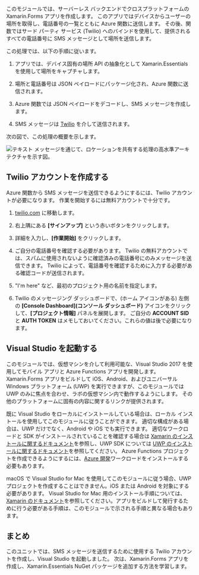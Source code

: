 このモジュールでは、サーバーレス バックエンドでクロスプラットフォームの Xamarin.Forms アプリを作成します。 このアプリではデバイスからユーザーの場所を取得し、電話番号の一覧とともに Azure 関数に送信します。 その後、関数ではサード パーティ サービス (Twilio) へのバインドを使用して、提供されるすべての電話番号に SMS メッセージとして場所を送信します。

この処理では、以下の手順に従います。 

1. アプリでは、デバイス固有の場所 API の抽象化として Xamarin.Essentials を使用して場所をキャプチャします。

1. 場所と電話番号は JSON ペイロードにパッケージ化され、Azure 関数に送信されます。

1. Azure 関数では JSON ペイロードをデコードし、SMS メッセージを作成します。

1. SMS メッセージは [Twilio](http://twilio.com) を介して送信されます。

次の図で、この処理の概要を示します。

![テキスト メッセージを通じて、ロケーションを共有する処理の高水準アーキテクチャを示す図。](../media-drafts/1-architecture.png)

## <a name="create-a-twilio-account"></a>Twilio アカウントを作成する

Azure 関数から SMS メッセージを送信できるようにするには、Twilio アカウントが必要になります。 作業を開始するには無料アカウントで十分です。

1. [twilio.com](https://twilio.com) に移動します。

1. 右上隅にある **[サインアップ]** という赤いボタンをクリックします。

1. 詳細を入力し、**[作業開始]** をクリックします。

1. ご自分の電話番号を確認する必要があります。 Twilio の無料アカウントでは、スパムに使用されないように確認済みの電話番号にのみメッセージを送信できます。 Twilio によって、電話番号を確認するために入力する必要がある確認コードが送信されます。

1. "I'm here" など、最初のプロジェクト用の名前を指定します。

1. Twilio のメッセージング ダッシュボードで、(ホーム アイコンがある) 左側の **[Console Dashboard]\(コンソール ダッシュボード\)** アイコンをクリックして、**[プロジェクト情報]** パネルを展開します。 ご自分の **ACCOUNT SID** と **AUTH TOKEN** はメモしておいてください。これらの値は後で必要になります。

## <a name="launch-visual-studio"></a>Visual Studio を起動する

このモジュールでは、仮想マシンを介して利用可能な、Visual Studio 2017 を使用してモバイル アプリと Azure Functions アプリを開発します。 Xamarin.Forms アプリをビルドして iOS、Android、およびユニバーサル Windows プラットフォーム (UWP) を実行できますが、このモジュールでは UWP のみに焦点を合わせ、ラボの仮想マシン内で動作するようにします。 その他のプラットフォームに固有の内容に関するリンクが提供されます。

<!-- TODO - add HoL link button here -->

既に Visual Studio をローカルにインストールしている場合は、ローカル インストールを使用してこのモジュールに従うことができます。 適切な構成がある場合は、UWP だけでなく、Android や iOS でも実行できます。 適切なワークロードと SDK がインストールされていることを確認する場合は [Xamarin のインストールに関するドキュメント](https://docs.microsoft.com/xamarin/cross-platform/get-started/installation/windows)を参照し、UWP SDK については [UWP のインストールに関するドキュメント](https://docs.microsoft.com/visualstudio/cross-platform/develop-apps-for-the-universal-windows-platform-uwp#requirements)を参照してください。 Azure Functions プロジェクトを作成できるようにするには、[Azure 開発](https://docs.microsoft.com/azure/azure-functions/functions-develop-vs#prerequisites)ワークロードをインストールする必要もあります。

macOS で Visual Studio for Mac を使用してこのモジュールに従う場合、UWP プロジェクトを作成することはできません。iOS または Android を対象にする必要があります。 Visual Studio for Mac 用のインストール手順については、[Xamarin のドキュメント](https://docs.microsoft.com/visualstudio/cross-platform/setup-and-install#mac-setup-apple-id-xcode-and-xamarin)を参照してください。アプリをビルドして発行するために行う必要がある手順は、このモジュールで示される手順と異なる場合もあります。

## <a name="summary"></a>まとめ

このユニットでは、SMS メッセージを送信するために使用する Twilio アカウントを作成し、Visual Studio を起動しました。 次は、Xamarin.Forms アプリを作成し、Xamarin.Essentials NuGet パッケージを追加する方法を学習します。